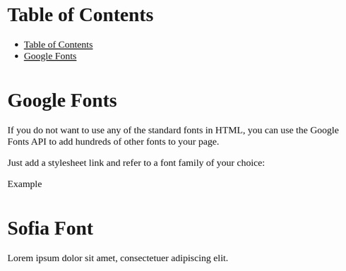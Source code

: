 # Table of Contents
- [Table of Contents](#table-of-contents)
- [Google Fonts](#google-fonts)

# Google Fonts

If you do not want to use any of the standard fonts in HTML, you can use the Google Fonts API to add hundreds of other fonts to your page.

Just add a stylesheet link and refer to a font family of your choice:

Example

<!DOCTYPE html>
<html>
<head>
<link rel="stylesheet" href="https://fonts.googleapis.com/css?family=Sofia">
<style>
body {
  font-family: "Sofia";
  font-size: 22px;
}
</style>
</head>
<body>

<h1>Sofia Font</h1>
<p>Lorem ipsum dolor sit amet, consectetuer adipiscing elit.</p>

</body>
</html> 